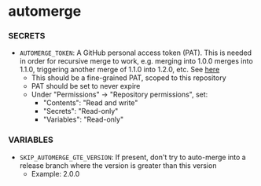 # automerge

### SECRETS
- `AUTOMERGE_TOKEN`: A GitHub personal access token (PAT). This is needed in order for recursive merge to work, e.g. merging into 1.0.0 merges into 1.1.0, triggering another merge of 1.1.0 into 1.2.0, etc. See [here](https://docs.github.com/en/actions/writing-workflows/choosing-when-your-workflow-runs/triggering-a-workflow#triggering-a-workflow-from-a-workflow)
    - This should be a fine-grained PAT, scoped to this repository
    - PAT should be set to never expire
    - Under "Permissions" -> "Repository permissions", set:
        - "Contents": "Read and write"
        - "Secrets": "Read-only"
        - "Variables": "Read-only"

### VARIABLES
- `SKIP_AUTOMERGE_GTE_VERSION`: If present, don't try to auto-merge into a release branch where the version is greater than this version
    - Example: 2.0.0
